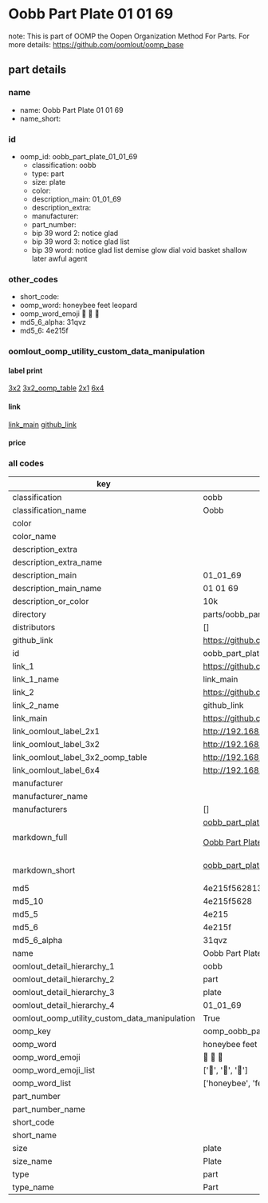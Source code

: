 # Oobb Part Plate 01 01 69  

note: This is part of OOMP the Oopen Organization Method For Parts. For more details: https://github.com/oomlout/oomp_base

##  part details





### name
* name: Oobb Part Plate 01 01 69
* name_short: 
### id
* oomp_id: oobb_part_plate_01_01_69
  * classification: oobb
  * type: part
  * size: plate
  * color: 
  * description_main: 01_01_69
  * description_extra: 
  * manufacturer: 
  * part_number: 
  * bip 39 word 2: notice glad
  * bip 39 word 3: notice glad list
  * bip 39 word: notice glad list demise glow dial void basket shallow later awful agent

### other_codes
* short_code: 
* oomp_word: honeybee feet leopard
* oomp_word_emoji :honeybee: :feet: :leopard:
* md5_6_alpha: 31qvz
* md5_6: 4e215f






### oomlout_oomp_utility_custom_data_manipulation
#### label print
[3x2](http://192.168.1.245:1112/?label=oomp%2031qvz)
[3x2_oomp_table](http://192.168.1.107:1112/?label=oomp%2031qvz)
[2x1](http://192.168.1.242:1112/?label=oomp%2031qvz)
[6x4](http://192.168.1.55:1112/?label=oomp%2031qvz)    

#### link

[link_main](https://github.com/oomlout/oomlout_oomp_current_version_messy/tree/main/parts/oobb_part_plate_01_01_69) [github_link](https://github.com/oomlout/oomlout_oomp_part_src/tree/main/parts/oobb_part_plate_01_01_69)                             

#### price







### all codes 
| key | value |  
| --- | --- |  
| classification | oobb |  
| classification_name | Oobb |  
| color |  |  
| color_name |  |  
| description_extra |  |  
| description_extra_name |  |  
| description_main | 01_01_69 |  
| description_main_name | 01 01 69 |  
| description_or_color | 10k |  
| directory | parts/oobb_part_plate_01_01_69 |  
| distributors | [] |  
| github_link | https://github.com/oomlout/oomlout_oomp_part_src/tree/main/parts/oobb_part_plate_01_01_69 |  
| id | oobb_part_plate_01_01_69 |  
| link_1 | https://github.com/oomlout/oomlout_oomp_current_version_messy/tree/main/parts/oobb_part_plate_01_01_69 |  
| link_1_name | link_main |  
| link_2 | https://github.com/oomlout/oomlout_oomp_part_src/tree/main/parts/oobb_part_plate_01_01_69 |  
| link_2_name | github_link |  
| link_main | https://github.com/oomlout/oomlout_oomp_current_version_messy/tree/main/parts/oobb_part_plate_01_01_69 |  
| link_oomlout_label_2x1 | http://192.168.1.242:1112/?label=oomp%2031qvz |  
| link_oomlout_label_3x2 | http://192.168.1.245:1112/?label=oomp%2031qvz |  
| link_oomlout_label_3x2_oomp_table | http://192.168.1.107:1112/?label=oomp%2031qvz |  
| link_oomlout_label_6x4 | http://192.168.1.55:1112/?label=oomp%2031qvz |  
| manufacturer |  |  
| manufacturer_name |  |  
| manufacturers | [] |  
| markdown_full | [oobb_part_plate_01_01_69](https://github.com/oomlout/oomlout_oomp_current_version_messy/tree/main/parts/oobb_part_plate_01_01_69)<br>[](https://github.com/oomlout/oomlout_oomp_current_version_messy/tree/main/parts/oobb_part_plate_01_01_69)<br>[Oobb Part Plate 01 01 69](https://github.com/oomlout/oomlout_oomp_current_version_messy/tree/main/parts/oobb_part_plate_01_01_69)<br><br> |  
| markdown_short | [oobb_part_plate_01_01_69](https://github.com/oomlout/oomlout_oomp_current_version_messy/tree/main/parts/oobb_part_plate_01_01_69)<br><br> |  
| md5 | 4e215f5628133eb0f431e3a504d8a4b7 |  
| md5_10 | 4e215f5628 |  
| md5_5 | 4e215 |  
| md5_6 | 4e215f |  
| md5_6_alpha | 31qvz |  
| name | Oobb Part Plate 01 01 69 |  
| oomlout_detail_hierarchy_1 | oobb |  
| oomlout_detail_hierarchy_2 | part |  
| oomlout_detail_hierarchy_3 | plate |  
| oomlout_detail_hierarchy_4 | 01_01_69 |  
| oomlout_oomp_utility_custom_data_manipulation | True |  
| oomp_key | oomp_oobb_part_plate_01_01_69 |  
| oomp_word | honeybee feet leopard |  
| oomp_word_emoji | :honeybee: :feet: :leopard: |  
| oomp_word_emoji_list | [':honeybee:', ':feet:', ':leopard:'] |  
| oomp_word_list | ['honeybee', 'feet', 'leopard'] |  
| part_number |  |  
| part_number_name |  |  
| short_code |  |  
| short_name |  |  
| size | plate |  
| size_name | Plate |  
| type | part |  
| type_name | Part |  
